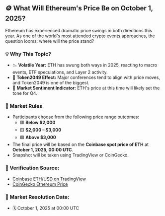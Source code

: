 ## 🪙 What Will Ethereum's Price Be on October 1, 2025?

Ethereum has experienced dramatic price swings in both directions this year. As one of the world's most attended crypto events approaches, the question looms: where will the price stand?

### 💡 Why This Topic?
- 📉 **Volatile Year:** ETH has swung both ways in 2025, reacting to macro events, ETF speculations, and Layer 2 activity.
- 📅 **Token2049 Effect:** Major conferences tend to align with price moves, and Token2049 is one of the biggest.
- 💸 **Market Sentiment Indicator:** ETH's price at this time will likely set the tone for Q4.

### 📜 Market Rules
- Participants choose from the following price range outcomes:
  - 🟥 **Below $2,000**
  - 🟨 **$2,000 – $3,000**
  - 🟩 **Above $3,000**
- The final price will be based on the **Coinbase spot price of ETH** at **October 1, 2025, 00:00 UTC**.
- Snapshot will be taken using TradingView or CoinGecko.

### 🔗 Verification Source:
- [Coinbase ETH/USD on TradingView](https://www.tradingview.com/symbols/COINBASE-ETHUSD/)
- [CoinGecko Ethereum Price](https://www.coingecko.com/en/coins/ethereum)

### 📅 Market Resolution Date:
- 🗓️ October 1, 2025 at 00:00 UTC
